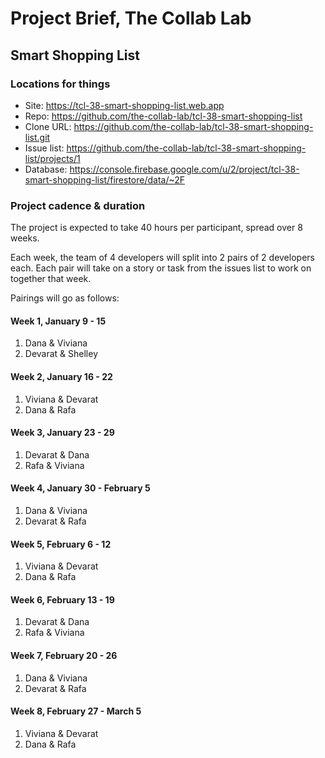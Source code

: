 # Project Brief, The Collab Lab

## Smart Shopping List

### Locations for things

- Site: https://tcl-38-smart-shopping-list.web.app
- Repo: https://github.com/the-collab-lab/tcl-38-smart-shopping-list
- Clone URL: https://github.com/the-collab-lab/tcl-38-smart-shopping-list.git
- Issue list: https://github.com/the-collab-lab/tcl-38-smart-shopping-list/projects/1
- Database: https://console.firebase.google.com/u/2/project/tcl-38-smart-shopping-list/firestore/data/~2F

### Project cadence & duration

The project is expected to take 40 hours per participant, spread over 8 weeks.

Each week, the team of 4 developers will split into 2 pairs of 2 developers each. Each pair will take on a story or task from the issues list to work on together that week.

Pairings will go as follows:

#### Week 1, January 9 - 15

1. Dana & Viviana
2. Devarat & Shelley

#### Week 2, January 16 - 22

1. Viviana & Devarat
2. Dana & Rafa

#### Week 3, January 23 - 29

1. Devarat & Dana
2. Rafa & Viviana

#### Week 4, January 30 - February 5

1. Dana & Viviana
2. Devarat & Rafa

#### Week 5, February 6 - 12

1. Viviana & Devarat
2. Dana & Rafa

#### Week 6, February 13 - 19

1. Devarat & Dana
2. Rafa & Viviana

#### Week 7, February 20 - 26

1. Dana & Viviana
2. Devarat & Rafa

#### Week 8, February 27 - March 5

1. Viviana & Devarat
2. Dana & Rafa
